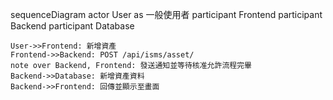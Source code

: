 sequenceDiagram
    actor User as 一般使用者
    participant Frontend
    participant Backend
    participant Database

    User->>Frontend: 新增資產
    Frontend->>Backend: POST /api/isms/asset/
    note over Backend, Frontend: 發送通知並等待核准允許流程完畢
    Backend->>Database: 新增資產資料
    Backend->>Frontend: 回傳並顯示至畫面
